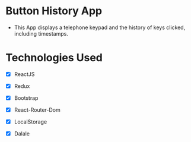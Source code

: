 # Button History App

- This App displays a telephone keypad and the history of keys
clicked, including timestamps.


# Technologies Used

- [x] ReactJS
- [x] Redux
- [x] Bootstrap
- [x] React-Router-Dom
- [x] LocalStorage
- [x] Dalale 

